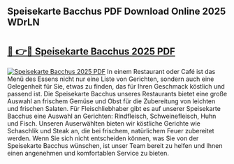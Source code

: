 ## Speisekarte Bacchus PDF Download Online 2025 WDrLN

# <h2><a href="http://gc6725z.nevu.top/?p=Speisekarte+Bacchus">🔗 👉🔴 Speisekarte Bacchus 2025 PDF</a></h2>

[![Speisekarte Bacchus 2025 PDF](https://i.imgur.com/dBaPXMq.png)](http://gc6725z.nevu.top/?p=Speisekarte+Bacchus)
In einem Restaurant oder Café ist das Menü des Essens nicht nur eine Liste von Gerichten, sondern auch eine Gelegenheit für Sie, etwas zu finden, das für Ihren Geschmack köstlich und passend ist. Die Speisekarte Bacchus unseres Restaurants bietet eine große Auswahl an frischem Gemüse und Obst für die Zubereitung von leichten und frischen Salaten. Für Fleischliebhaber gibt es auf unserer Speisekarte Bacchus eine Auswahl an Gerichten: Rindfleisch, Schweinefleisch, Huhn und Fisch. Unseren Auserwählten bieten wir köstliche Gerichte wie Schaschlik und Steak an, die bei frischem, natürlichem Feuer zubereitet werden. Wenn Sie sich nicht entscheiden können, was Sie von der Speisekarte Bacchus wünschen, ist unser Team bereit zu helfen und Ihnen einen angenehmen und komfortablen Service zu bieten.

